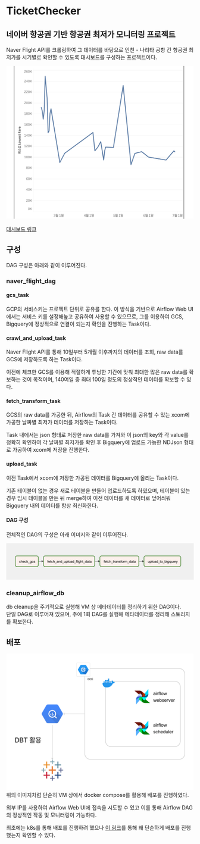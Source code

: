 # TicketChecker
## 네이버 항공권 기반 항공권 최저가 모니터링 프로젝트
Naver Flight API를 크롤링하여 그 데이터를 바탕으로 인천 - 나리타 공항 간 항공권 최저가를 시기별로 확인할 수 있도록 대시보드를 구성하는 프로젝트이다.

![대시보드 결과](img/dashboard.png)

[대시보드 링크](https://bit.ly/supersets1)

## 구성
DAG 구성은 아래와 같이 이루어진다.
### naver_flight_dag
#### gcs_task
GCP의 서비스키는 프로젝트 단위로 공유를 한다.
이 방식을 기반으로 Airflow Web UI에서는 서비스 키를 설정해높고 공유하여 사용할 수 있으므로, 그를 이용하여 GCS, Bigquery에 정상적으로 연결이 되는지 확인을 진행하는 Task이다.

#### crawl_and_upload_task
Naver Flight API를 통해 10일부터 5개월 이후까지의 데이터를 조회, raw data를 GCS에 저장하도록 하는 Task이다.

이전에 체크한 GCS를 이용해 적절하게 튜닝한 기간에 맞춰 최대한 많은 raw data를 확보하는 것이 목적이며, 140여일 중 최대 100일 정도의 정상적인 데이터를 확보할 수 있다.

#### fetch_transform_task
GCS의 raw data를 가공한 뒤, Airflow의 Task 간 데이터를 공유할 수 있는 xcom에 가공한 날짜별 최저가 데이터를 저장하는 Task이다.

Task 내에서는 json 형태로 저장한 raw data를 가져와 이 json의 key와 각 value를 정확히 확인하여 각 날짜별 최저가를 확인 후 Bigquery에 업로드 가능한 NDJson 형태로 가공하여 xcom에 저장을 진행한다.

#### upload_task
이전 Task에서 xcom에 저장한 가공된 데이터를 Bigquery에 올리는 Task이다.

기존 테이블이 없는 경우 새로 테이블을 만들어 업로드하도록 하였으며, 테이블이 있는 경우 임시 테이블을 만든 뒤 merge하여 이전 데이터를 새 데이터로 덮어씌워 Bigquery 내의 데이터를 항상 최신화한다.

#### DAG 구성
전체적인 DAG의 구성은 아래 이미지와 같이 이루어진다.

![dag](img/Dag1.png)

### cleanup_airflow_db
db cleanup을 주기적으로 실행해 VM 상 메타데이터를 정리하기 위한 DAG이다.  
단일 DAG로 이루어져 있으며, 주에 1회 DAG를 실행해 메타데이터를 정리해 스토리지를 확보한다.

## 배포
![](img/image.png)
위의 이미지처럼 단순히 VM 상에서 docker compose를 활용해 배포를 진행하였다.

외부 IP를 사용하여 Airflow Web UI에 접속을 시도할 수 있고 이를 통해 Airflow DAG의 정상적인 작동 및 모니터링이 가능하다.

최초에는 k8s를 통해 배포를 진행하려 했으나 [이 링크](https://velog.io/@toho09/TicketChecker-2.-%EB%B0%B0%ED%8F%AC%ED%99%98%EA%B2%BD-%EA%B5%AC%EC%84%B1-%EB%B0%8F-%EA%B5%AC%ED%98%84-%EC%A4%80%EB%B9%84)를 통해 왜 단순하게 배포를 진행했는지 확인할 수 있다.
